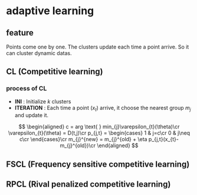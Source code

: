 # adaptive learning

## feature

Points come one by one. The clusters update each time a point arrive. So it can cluster dynamic datas.

## CL (Competitive learning)

### process of CL

- **INI** : Initialize $k$ clusters
- **ITERATION** : Each time a point ($x_{t}$) arrive, it choose the nearest group $m_{j}$ and update it.

$$
\begin{aligned}
    c = arg \text{ } min_{j}\varepsilon_{t}(\theta)\cr
    \varepsilon_{t}(\theta) = D(t,j)\cr
    p_{j,t} =
    \begin{cases}
        1 & j=c\cr
        0 & j\neq c\cr
    \end{cases}\cr
    m_{j}^{new} = m_{j}^{old} + \eta p_{j,t}(x_{t}-m_{j}^{old})\cr
\end{aligned}
$$

## FSCL (Frequency sensitive competitive learning)

## RPCL (Rival penalized competitive learning)
